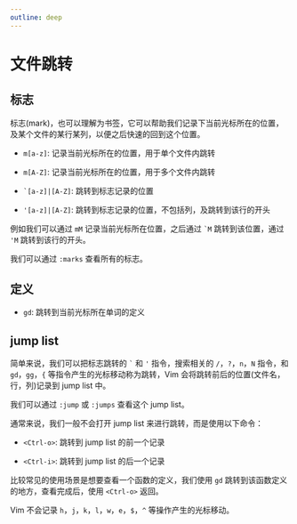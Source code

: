 ```yaml
---
outline: deep
---
```


# 文件跳转

## 标志

标志(mark)，也可以理解为书签，它可以帮助我们记录下当前光标所在的位置，及某个文件的某行某列，以便之后快速的回到这个位置。

- `m[a-z]`: 记录当前光标所在的位置，用于单个文件内跳转

- `m[A-Z]`: 记录当前光标所在的位置，用于多个文件内跳转

- `` `[a-z]|[A-Z] ``: 跳转到标志记录的位置

- `'[a-z]|[A-Z]`: 跳转到标志记录的位置，不包括列，及跳转到该行的开头

例如我们可以通过 `mM` 记录当前光标所在位置，之后通过 `` `M `` 跳转到该位置，通过 `'M` 跳转到该行的开头。

我们可以通过 `:marks` 查看所有的标志。

## 定义

- `gd`: 跳转到当前光标所在单词的定义

## jump list

简单来说，我们可以把标志跳转的 `` ` `` 和 `'` 指令，搜索相关的 `/`，`?`，`n`，`N` 指令，和 `gd`，`gg`，`{` 等指令产生的光标移动称为跳转，Vim 会将跳转前后的位置(文件名，行，列)记录到 jump list 中。

我们可以通过 `:jump` 或 `:jumps` 查看这个 jump list。

通常来说，我们一般不会打开 jump list 来进行跳转，而是使用以下命令：

- `<Ctrl-o>`: 跳转到 jump list 的前一个记录

- `<Ctrl-i>`: 跳转到 jump list 的后一个记录

比较常见的使用场景是想要查看一个函数的定义，我们使用 `gd` 跳转到该函数定义的地方，查看完成后，使用 `<Ctrl-o>` 返回。

Vim 不会记录 `h`，`j`，`k`，`l`，`w`，`e`，`$`，`^` 等操作产生的光标移动。
